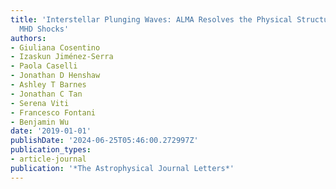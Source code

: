 ```yaml
---
title: 'Interstellar Plunging Waves: ALMA Resolves the Physical Structure of Nonstationary
  MHD Shocks'
authors:
- Giuliana Cosentino
- Izaskun Jiménez-Serra
- Paola Caselli
- Jonathan D Henshaw
- Ashley T Barnes
- Jonathan C Tan
- Serena Viti
- Francesco Fontani
- Benjamin Wu
date: '2019-01-01'
publishDate: '2024-06-25T05:46:00.272997Z'
publication_types:
- article-journal
publication: '*The Astrophysical Journal Letters*'
---
```

